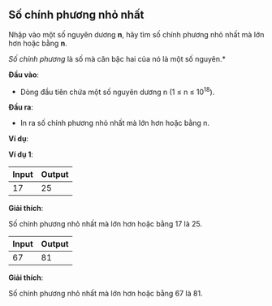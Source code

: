## Số chính phương nhỏ nhất

Nhập vào một số nguyên dương **n**, hãy tìm số chính phương nhỏ nhất mà lớn hơn hoặc bằng **n**.

*Số chính phương* là số mà căn bậc hai của nó là một số nguyên.*

**Đầu vào**:

- Dòng đầu tiên chứa một số nguyên dương n (1 ≤ n ≤ 10<sup>18</sup>).

**Đầu ra**:

- In ra số chính phương nhỏ nhất mà lớn hơn hoặc bằng n.

**Ví dụ**:

**Ví dụ 1**:

| Input | Output |
|:-------|:--------|
| 17  | 25      |

**Giải thích**:

Số chính phương nhỏ nhất mà lớn hơn hoặc bằng 17 là 25.

| Input | Output |
|:-------|:--------|
| 67  | 81      |

**Giải thích**:

Số chính phương nhỏ nhất mà lớn hơn hoặc bằng 67 là 81.